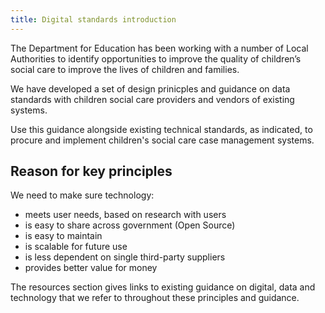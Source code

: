 ```yaml
---
title: Digital standards introduction
---
```


The Department for Education has been working with a number of Local Authorities to identify opportunities to improve the quality of children’s social care to improve the lives of children and families. 

We have developed a set of design prinicples and guidance on data standards with children social care providers and vendors of existing systems. 

Use this guidance alongside existing technical standards, as indicated, to procure and implement children's social care case management systems.

## Reason for key principles

We need to make sure technology:

* meets user needs, based on research with users
* is easy to share across government (Open Source) 
* is easy to maintain
* is scalable for future use
* is less dependent on single third-party suppliers
* provides better value for money

The resources section gives links to existing guidance on digital, data and technology that we refer to throughout these principles and guidance. 
